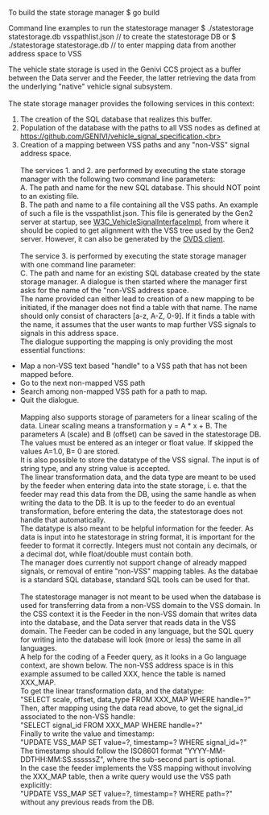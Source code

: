 To build the state storage manager
$ go build

Command line examples to run the statestorage manager
$ ./statestorage statestorage.db vsspathlist.json  // to create the statestorage DB
or
$ ./statestorage statestorage.db  // to enter mapping data from another address space to VSS

The vehicle state storage is used in the Genivi CCS project as a buffer between the Data server and the Feeder, the latter retrieving the data from the underlying "native" vehicle signal subsystem.<br><br>
The state storage manager provides the following services in this context:<br>
1. The creation of the SQL database that realizes this buffer.<br>
2. Population of the database with the paths to all VSS nodes as defined at https://github.com/GENIVI/vehicle_signal_specification.<br>
3. Creation of a mapping between VSS paths and any "non-VSS" signal address space.<br><br>
The services 1. and 2. are performed by executing the state storage manager with the following two command line parameters:<br>
A. The path and name for the new SQL database. This should NOT point to an existing file.<br>
B. The path and name to a file containing all the VSS paths. An example of such a file is the vsspathlist.json. 
This file is generated by the Gen2 server at startup, see <a href="https://github.com/MEAE-GOT/W3C_VehicleSignalInterfaceImpl">W3C_VehicleSignalInterfaceImpl</a>, 
from where it should be copied to get alignment with the VSS tree used by the Gen2 server.
However, it can also be generated by the <a href="https://github.com/GENIVI/ccs-w3c-client/tree/master/ovds/client)">OVDS client</a>.<br><br>
The service 3. is performed by executing the state storage manager with one command line parameter:<br>
C. The path and name for an existing SQL database created by the state storage manager.
A dialogue is then started where the manager first asks for the name of the "non-VSS address space.<br>
The name provided can either lead to creation of a new mapping to be initiated, if the manager does not find a table with that name. 
The name should only consist of characters [a-z, A-Z, 0-9].
If it finds a table with the name, it assumes that the user wants to map further VSS signals to signals in this address space.<br>
The dialogue supporting the mapping is only providing the most essential functions:<br>
- Map a non-VSS text based "handle" to a VSS path that has not been mapped before.<br>
- Go to the next non-mapped VSS path<br>
- Search among non-mapped VSS path for a path to map.<br>
- Quit the dialogue.<br><br>
Mapping also supports storage of parameters for a linear scaling of the data. Linear scaling means a transformation y = A * x + B. 
The parameters A (scale) and B (offset) can be saved in the statestorage DB. The values must be entered as an integer or float value. If skipped the values A=1.0, B= 0 are stored.<br>
It is also possible to store the datatype of the VSS signal. The input is of string type, and any string value is accepted.<br>
The linear transformation data, and the data type are meant to be used by the feeder when entering data into the state storage, i. e. that the feeder may read this data from the DB, using the same handle as when writing the data to the DB. It is up to the feeder to do an eventual transformation, before entering the data, the statestorage does not handle that automatically.<br>
The datatype is also meant to be helpful information for the feeder. As data is input into he statestorage in string format, it is important for the feeder to format it correctly. Integers must not contain any decimals, or a decimal dot, while float/double must contain both.<br>
The manager does currently not support change of already mapped signals, or removal of entire "non-VSS" mapping tables. 
As the databae is a standard SQL database, standard SQL tools can be used for that.<br><br>
The statestorage manager is not meant to be used when the database is used for transferring data from a non-VSS domain to the VSS domain. 
In the CSS context it is the Feeder in the non-VSS domain that writes data into the database, and the Data server that reads data in the VSS domain. 
The Feeder can be coded in any language, but the SQL query for writing into the database will look (more or less) the same in all languages.<br>
A help for the coding of a Feeder query, as it looks in a Go language context, are shown below. 
The non-VSS address space is in this example assumed to be called XXX, hence the table is named XXX_MAP.<br>
To get the linear transformation data, and the datatype:<br>
"SELECT scale, offset, data_type FROM XXX_MAP WHERE handle=?"<br>
Then, after mapping using the data read above, to get the signal_id associated to the non-VSS handle:<br>
"SELECT signal_id FROM XXX_MAP WHERE handle=?"<br>
Finally to write the value and timestamp:<br>
"UPDATE VSS_MAP SET value=?, timestamp=? WHERE signal_id=?"<br>
The timestamp should follow the ISO8601 format "YYYY-MM-DDTHH:MM:SS.ssssssZ", where the sub-second part is optional.<br>
In the case the feeder implements the VSS mapping without involving the XXX_MAP table, then a write query would use the VSS path explicitly:<br>
"UPDATE VSS_MAP SET value=?, timestamp=? WHERE path=?"<br>
without any previous reads from the DB.
